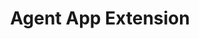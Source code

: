 ---
title: "Agent App Extension"
desc: "Agent App Extensions are web applications loaded inside the chat.io Agent App."
color: "#5ca7f5"
---